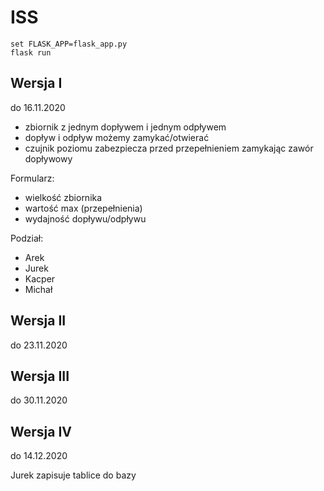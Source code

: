# ISS

```
set FLASK_APP=flask_app.py
flask run
```

## Wersja I

do 16.11.2020

* zbiornik z jednym dopływem i jednym odpływem
* dopływ i odpływ możemy zamykać/otwierać
* czujnik poziomu zabezpiecza przed przepełnieniem zamykając zawór dopływowy

Formularz:

* wielkość zbiornika
* wartość max (przepełnienia)
* wydajność dopływu/odpływu

Podział:

* Arek
* Jurek
* Kacper
* Michał

## Wersja II

do 23.11.2020

## Wersja III

do 30.11.2020

## Wersja IV

do 14.12.2020

Jurek zapisuje tablice do bazy

